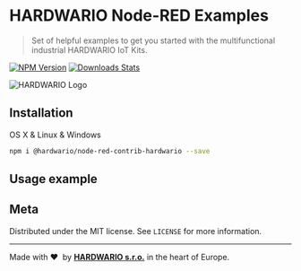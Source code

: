 # HARDWARIO Node-RED Examples

> Set of helpful examples to get you started with the multifunctional industrial HARDWARIO IoT Kits.

[![NPM Version][npm-image]][npm-url]
[![Downloads Stats][npm-downloads]][npm-url]

![](hardwario/icons/hardwario.png "HARDWARIO Logo")

## Installation

OS X & Linux & Windows

```sh
npm i @hardwario/node-red-contrib-hardwario --save
```

## Usage example

## Meta

Distributed under the MIT license. See `LICENSE` for more information.

---

Made with &#x2764;&nbsp; by [**HARDWARIO s.r.o.**](https://www.hardwario.com/) in the heart of Europe.

<!-- Markdown link & img dfn's -->

[npm-image]: https://img.shields.io/npm/v/@hardwario/node-red-contrib-hardwario.svg?style=flat-square
[npm-url]: https://www.npmjs.com/package/@hardwario/node-red-contrib-hardwario
[npm-downloads]: https://img.shields.io/npm/dm/@hardwario/node-red-contrib-hardwario.svg?style=flat-square
[wiki]: https://developers.hardwario.com/


